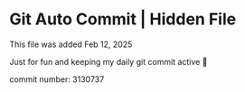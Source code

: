 # Git Auto Commit | Hidden File

This file was added Feb 12, 2025

Just for fun and keeping my daily git commit active 🤪

commit number: 3130737
